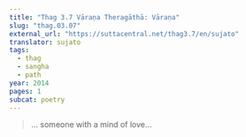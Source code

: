 ```yaml
---
title: "Thag 3.7 Vāraṇa Theragāthā: Vāraṇa"
slug: "thag.03.07"
external_url: "https://suttacentral.net/thag3.7/en/sujato"
translator: sujato
tags:
  - thag
  - sangha
  - path
year: 2014
pages: 1
subcat: poetry
---
```


> … someone with a mind of love...
